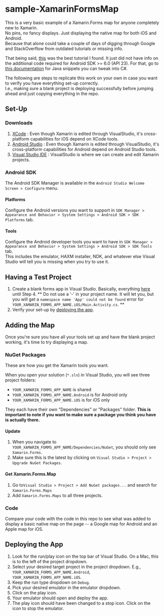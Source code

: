 # sample-XamarinFormsMap
This is a very basic example of a Xamarin.Forms map for anyone completely new to Xamarin.  
No pins, no fancy displays.  Just displaying the native map for both iOS and Android.  
Because that alone could take a couple of days of digging through Google and StackOverflow from outdated tutorials or missing info.

That being said, [this](https://xamarinhelp.com/xamarin-forms-maps/) was the best tutorial I found.  It just did not have info on the additional code required for Android SDK >= 6.0 (API 23). For that, go to [this documentation](https://developer.android.com/training/permissions/requesting#java) for Java snippets you can tweak into C#.

The following are steps to replicate this work on your own in case you want to verify you have everything set-up correctly.  
I.e., making sure a blank project is deploying successfully before jumping ahead and just copying everything in the repo.


## Set-Up
### Downloads
1. [XCode](https://developer.apple.com/xcode/ "XCode")
: Even though Xamarin is edited through VisualStudio, it's cross-platform capabilities for iOS depend on XCode tools.
1. [Android Studio](https://developer.android.com/studio/ "Android Studio")
: Even though Xamarin is edited through VisualStudio, it's cross-platform capabilities for Android depend on Android Studio tools.
1. [Visual Studio IDE](https://visualstudio.microsoft.com/vs/ "Visual Studio IDE")
: VisualStudio is where we can create and edit Xamarin projects.

### Android SDK
The Android SDK Manager is available in the `Android Studio Welcome Screen > Configure` menu.

#### Platforms
Configure the Android versions you want to support in `SDK Manager > Appearance and Behavior > System Settings > Android SDK > SDK Platforms` tab.

#### Tools
Configure the Android developer tools you want to have in `SDK Manager > Appearance and Behavior > System Settings > Android SDK > SDK Tools` tab.  
This includes the emulator, HAXM installer, NDK, and whatever else Visual Studio will tell you is missing when you try to use it.


## Having a Test Project
1. Create a blank forms app in Visual Studio.  Basically, everything [here](https://docs.microsoft.com/en-us/xamarin/xamarin-forms/get-started/hello-xamarin-forms/quickstart "Xamarin Forms Quickstart") until Step 4. ** Do not use a '-' in your project name.  It will let you, but you will get a `namespace name 'App' could not be found` error for `YOUR_XAMARIN_FORMS_APP_NAME.iOS/Main.Activity.cs`. **
1. Verify your set-up by [deploying the app](#deploy).


## Adding the Map
Once you're sure you have all your tools set up and have the blank project working, it's time to try displaying a map.

### NuGet Packages
These are how you get the Xamarin tools you want.

When you open your solution (`*.sln`) in Visual Studio, you will see three project folders: 
* `YOUR_XAMARIN_FORMS_APP_NAME` is shared
* `YOUR_XAMARIN_FORMS_APP_NAME.Android` is for Android only
* `YOUR_XAMARIN_FORMS_APP_NAME.iOS` is for iOS only

They each have their own "Dependencies" or "Packages" folder. **This is important to note if you want to make sure a package you think you have is actually there.**

#### Update
1. When you navigate to `YOUR_XAMARIN_FORMS_APP_NAME/Dependencies/NuGet`, you should only see `Xamarin.Forms`.
1. Make sure this is the latest by clicking on `Visual Studio > Project > Upgrade NuGet Packages`.

#### Get Xamarin.Forms.Map
1.  Go to`Visual Studio > Project > Add NuGet packages...` and search for `Xamarin.Forms.Maps`
1.  Add `Xamarin.Forms.Maps` to all three projects.  

### Code
Compare your code with the code in this repo to see what was added to display a basic native map on the page -- a Google map for Android and an Apple map for iOS.  

<a name="deploy"></a>
## Deploying the App
1.  Look for the run/play icon on the top bar of Visual Studio. On a Mac, this is to the left of the project dropdown.
1.  Select your desired target project in the project dropdown.  E.g., `YOUR_XAMARIN_FORMS_APP_NAME.Android`, `YOUR_XAMARIN_FORMS_APP_NAME.iOS`. 
1.  Keep the run type dropdown on `Debug`.  
1.  Pick your desired emulator in the emulator dropdown.
1.  Click on the play icon.
1.  Your emulator should open and deploy the app.
1.  The play icon should have been changed to a stop icon.  Click on the icon to stop the emulator.

